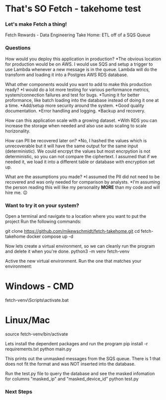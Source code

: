 # That's SO Fetch - takehome test

### Let's make Fetch a thing!

Fetch Rewards - Data Engineering Take Home: ETL off of a SQS Queue

### Questions

How would you deploy this application in production?
\*The obvious location for production would be on AWS. I would use SQS and setup a trigger to use Lambda whenever a new message is in the queue. Lambda will do the transform and loading it into a Postgres AWS RDS database.

What other components would you want to add to make this production ready?
*I would do a lot more testing for various performance metrics, system/connection failures and test for bugs.
*Tuning it for better proformance, like batch loading into the database instead of doing it one at a time.
*Add/setup more security around the system.
*Good quality documentation.
*Error handling and logging.
*Backup and recovery.

How can this application scale with a growing dataset.
\*With RDS you can increase the storage when needed and also use auto scaling to scale horizonality.

How can PII be recovered later on?
\*No, I hashed the values which is unrecoverable but it will have the same output for the same input (deterministic). We could encrpyt the values but most encrpytion is not deterministic, so you can not compare the ciphertext. I assumed that if we needed it, we load it into a different table or database with encryption set up.

What are the assumptions you made?
*I assumed the PII did not need to be recovered and was only needed for comparison by analysts.
*I'm assuming the person reading this will like my personality **MORE** than my code and will hire me. 😉

### Want to try it on your system?

Open a terminal and navigate to a location where you want to put the project
Run the following commands:

git clone https://github.com/mikewschmidt/fetch-takehome.git
cd fetch-takehome
docker compose up -d

Now lets create a virtual environment, so we can cleanly run the program and delete it when you're done.
python3 -m venv fetch-venv

Active the new virtual environment.
Run the one that matches your environment:

# Windows - CMD

fetch-venv\Scripts\activate.bat

# Linux/Mac

source fetch-venv/bin/activate

Lets install the dependent packages and run the program
pip install -r requirements.txt
python main.py

This prints out the unmasked messages from the SQS queue. There is 1 that does not fit the format and was NOT inserted into the database.

Run the test.py file to query the database and see the masked infomation for columns "masked_ip" and "masked_device_id"
python test.py

### Next Steps
